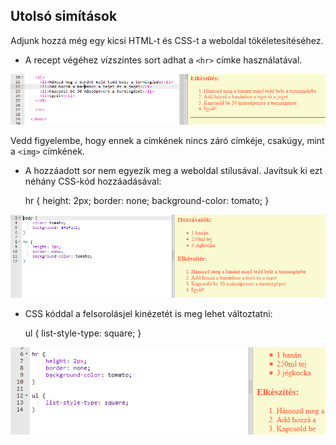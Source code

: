 ## Utolsó simítások

Adjunk hozzá még egy kicsi HTML-t és CSS-t a weboldal tökéletesítéséhez.

+ A recept végéhez vízszintes sort adhat a `<hr>` címke használatával.

![képernyőkép](images/recipe-hr.png)

Vedd figyelembe, hogy ennek a címkének nincs záró címkéje, csakúgy, mint a `<img>` címkének.

+ A hozzáadott sor nem egyezik meg a weboldal stílusával. Javítsuk ki ezt néhány CSS-kód hozzáadásával:

    hr {
        height: 2px;
        border: none;
        background-color: tomato;
    }
    

![képernyőkép](images/recipe-hr-css.png)

+ CSS kóddal a felsorolásjel kinézetét is meg lehet változtatni:

    ul {
        list-style-type: square;
    }
    

![képernyőkép](images/recipe-ul-css.png)